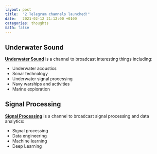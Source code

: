 ```yaml
---
layout: post
title:  "2 Telegram channels launched!"
date:   2021-02-12 21:12:00 +0100
categories: thoughts
math: false
---
```


## Underwater Sound
[**Underwater Sound**](https://t.me/underwater_sound) is a channel to broadcast interesting things including:
* Underwater acoustics
* Sonar technology
* Underwater signal processing
* Navy warships and activities
* Marine exploration

## Signal Processing
[**Signal Processing**](https://t.me/data_processing) is a channel to broadcast signal processing and data analytics:
* Signal processing
* Data engineering 
* Machine learning
* Deep Learning
